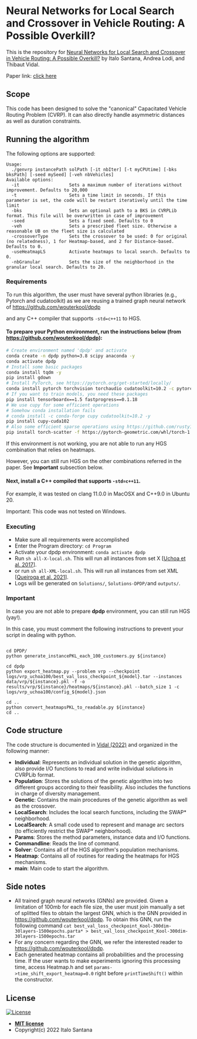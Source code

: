# Neural Networks for Local Search and Crossover in Vehicle Routing: A Possible Overkill?

This is the repository for [Neural Networks for Local Search and Crossover in Vehicle Routing: A Possible Overkill?](https://arxiv.org/abs/2210.12075) by Italo Santana, Andrea Lodi, and Thibaut Vidal.

Paper link: [click here](https://arxiv.org/abs/2210.12075)

## Scope

This code has been designed to solve the "canonical" Capacitated Vehicle Routing Problem (CVRP).
It can also directly handle asymmetric distances as well as duration constraints.

## Running the algorithm


The following options are supported:
```
Usage:
  ./genvrp instancePath solPath [-it nbIter] [-t myCPUtime] [-bks bksPath] [-seed mySeed] [-veh nbVehicles]
Available options:
  -it                   Sets a maximum number of iterations without improvement. Defaults to 20,000
  -t                    Sets a time limit in seconds. If this parameter is set, the code will be restart iteratively until the time limit
  -bks                  Sets an optional path to a BKS in CVRPLib format. This file will be overwritten in case of improvement 
  -seed                 Sets a fixed seed. Defaults to 0     
  -veh                  Sets a prescribed fleet size. Otherwise a reasonable UB on the fleet size is calculated
  -crossoverType        Sets the crossover to be used: 0 for original (no relatedness), 1 for Heatmap-based, and 2 for Distance-based. Defaults to 0.
  -useHeatmapLS         Activate heatmaps to local search. Defaults to 0.
  -nbGranular           Sets the size of the neighborhood in the granular local search. Defaults to 20.
```

### Requirements

To run this algorithm, the user must have several python libraries (e.g., Pytorch and cudatoolkit) as we are reusing a trained graph neural network of https://github.com/wouterkool/dpdp 

and any C++ compiler that supports `-std=c++11` to HGS.

#### To prepare your Python environment, run the instructions below (from https://github.com/wouterkool/dpdp):
```bash
# Create environment named 'dpdp' and activate
conda create -n dpdp python=3.8 scipy anaconda -y
conda activate dpdp
# Install some basic packages
conda install tqdm -y
pip install gdown
# Install PyTorch, see https://pytorch.org/get-started/locally/
conda install pytorch torchvision torchaudio cudatoolkit=10.2 -c pytorch -y
# If you want to train models, you need these packages
pip install tensorboardx==1.5 fastprogress==0.1.18
# We use cupy for some efficient operations
# Somehow conda installation fails
# conda install -c conda-forge cupy cudatoolkit=10.2 -y
pip install cupy-cuda102
# Also some efficient sparse operations using https://github.com/rusty1s/pytorch_scatter
pip install torch-scatter -f https://pytorch-geometric.com/whl/torch-1.10.0+cu102.html
```
If this environment is not working, you are not able to run any HGS combination that relies on heatmaps.

However, you can still run HGS on the other combinations referred in the paper. See **Important** subsection below.


#### Next, install a C++ compiled that supports `-std=c++11`. 

For example, it was tested on clang 11.0.0 in MacOSX and C++9.0 in Ubuntu 20.

Important: This code was not tested on Windows.

### Executing 

* Make sure all requirements were accomplished
* Enter the Program directory: `cd Program`
* Activate your dpdp environment: `conda activate dpdp`
* Run `sh all-X-local.sh`. This will run all instances from set X [[Uchoa et al. 2017](https://doi.org/10.1016/j.ejor.2016.08.012)].
* or run `sh all-XML-local.sh`. This will run all instances from set XML [[Queiroga et al. 2021](https://openreview.net/pdf?id=yHiMXKN6nTl)].
* Logs will be generated on `Solutions/`, `Solutions-DPDP/`and `outputs/`.

### Important
In case you are not able to prepare **dpdp** environment, you can still run HGS (yay!). 

In this case, you must comment the following instructions to prevent your script in dealing with python.

```

cd DPDP/
python generate_instancePKL_each_100_customers.py ${instance}

cd dpdp
python export_heatmap.py --problem vrp --checkpoint logs/vrp_uchoa100/best_val_loss_checkpoint_${model}.tar --instances data/vrp/${instance}.pkl -f -o results/vrp/${instance}/heatmaps/${instance}.pkl --batch_size 1 -c logs/vrp_uchoa100/config_${model}.json

cd ..
python convert_heatmapsPKL_to_readable.py ${instance}
cd ..
```

## Code structure

The code structure is documented in [Vidal (2022)](https://doi.org/10.1016/j.cor.2021.105643) and organized in the following manner:
* **Individual**: Represents an individual solution in the genetic algorithm, also provide I/O functions to read and write individual solutions in CVRPLib format.
* **Population**: Stores the solutions of the genetic algorithm into two different groups according to their feasibility. Also includes the functions in charge of diversity management.
* **Genetic**: Contains the main procedures of the genetic algorithm as well as the crossover.
* **LocalSearch**: Includes the local search functions, including the SWAP* neighborhood.
* **LocalSearch**: A small code used to represent and manage arc sectors (to efficiently restrict the SWAP* neighborhood).
* **Params**: Stores the method parameters, instance data and I/O functions.
* **Commandline**: Reads the line of command.
* **Solver**: Contains all of the HGS algorithm's population mechanisms.
* **Heatmap**: Contains all of routines for reading the heatmaps for HGS mechanisms.
* **main**: Main code to start the algorithm.


## Side notes

* All trained graph neural networks (GNNs) are provided. Given a limitation of 100mb for each file size, the user must join manually a set of splitted files to obtain the largest GNN, which is the GNN provided in https://github.com/wouterkool/dpdp. To obtain this GNN, run the following command `cat best_val_loss_checkpoint_Kool-300dim-30layers-1500epochs.parta* > best_val_loss_checkpoint_Kool-300dim-30layers-1500epochs.tar` 
* For any concern regarding the GNN, we refer the interested reader to https://github.com/wouterkool/dpdp.
* Each generated heatmap contains all probabilities and the processing time. If the user wants to make experiments ignoring this processing time, access Heatmap.h and set `params->time_shift_export_heatmap=0.0` right before `printTimeShift()` within the constructor.

## License

[![License](http://img.shields.io/:license-mit-blue.svg?style=flat-square)](http://badges.mit-license.org)

- **[MIT license](http://opensource.org/licenses/mit-license.php)**
- Copyright(c) 2022 Italo Santana

